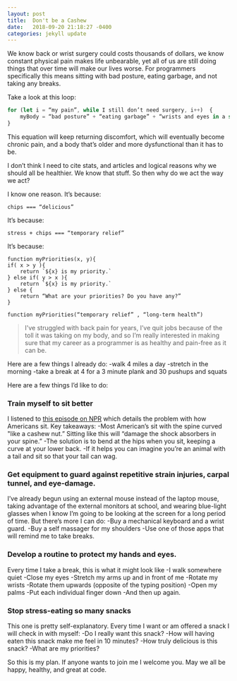 ```yaml
---
layout: post
title:  Don't be a Cashew
date:   2018-09-20 21:18:27 -0400
categories: jekyll update
---
```

We know back or wrist surgery could costs thousands of dollars, we know constant physical pain makes life unbearable, yet all of us are still doing things that over time will make our lives worse. For programmers specifically this means sitting with bad posture, eating garbage, and not taking any breaks.

Take a look at this loop:
```js
for (let i = “my pain”, while I still don’t need surgery, i++)  {
	myBody = “bad posture” + “eating garbage” + “wrists and eyes in a static position”
}
```

This equation will keep returning discomfort, which will eventually become chronic pain, and a body that’s older and more dysfunctional than it has to be.

I don’t think I need to cite stats, and articles and logical reasons why we should all be healthier. We know that stuff. So then why do we act the way we act?

I know one reason. It’s because:

`chips === “delicious”`

It’s because:

`stress + chips === “temporary relief”`

It’s because:


```
function myPriorities(x, y){
if( x > y ){
	return `${x} is my priority.`
} else if( y > x ){
	return `${x} is my priority.`
} else {
	return “What are your priorities? Do you have any?”
}

function myPriorities(“temporary relief” , “long-term health”)
```

>I've struggled with back pain for years, I’ve quit jobs because of the toll it was taking on my body, and so I’m really interested in making sure that my career as a programmer is as healthy and pain-free as it can be.

Here are a few things I already do:
	-walk 4 miles a day
	-stretch in the morning
	-take a break at 4 for a 3 minute plank and 30 pushups and squats

Here are a few things I’d like to do:

### Train myself to sit better

I listened to [this episode on NPR](https://www.npr.org/sections/goatsandsoda/2018/08/13/636025077/to-fix-that-pain-in-your-back-you-might-have-to-change-the-way-you-sit) which details the problem with how Americans sit. Key takeaways:
 	-Most American’s sit with the spine curved "like a cashew nut.” Sitting like this will “damage the shock absorbers in your spine.”
	-The solution is to bend at the hips when you sit, keeping a curve at your lower back.
	-If it helps you can imagine you’re an animal with a tail and sit so that your tail can wag.


### Get equipment to guard against repetitive strain injuries, carpal tunnel, and eye-damage.

 I’ve already begun using an external mouse instead of the laptop mouse, taking advantage of the external monitors at school, and wearing blue-light glasses when I know I’m going to be looking at the screen for a long period of time. But there’s more I can do:
	-Buy a mechanical keyboard and a wrist guard.
	-Buy a self massager for my shoulders
	-Use one of those apps that  will remind me to take breaks.

### Develop a routine to protect my hands and eyes.

Every time I take a break, this is what it might look like
	-I walk somewhere quiet
	-Close my eyes
	-Stretch my arms up and in front of me
	-Rotate my wrists
	-Rotate them upwards (opposite of the typing position)
 	-Open my palms
	-Put each individual finger down
	-And then up again.

### Stop stress-eating so many snacks

This one is pretty self-explanatory. Every time I want or am offered a snack I will check in with myself:
	-Do I really want this snack?
	-How will having eaten this snack make me feel in 10 minutes?
	-How truly delicious is this snack?
	-What are my priorities?

So this is my plan. If anyone wants to join me I welcome you. May we all be happy, healthy, and great at code.
